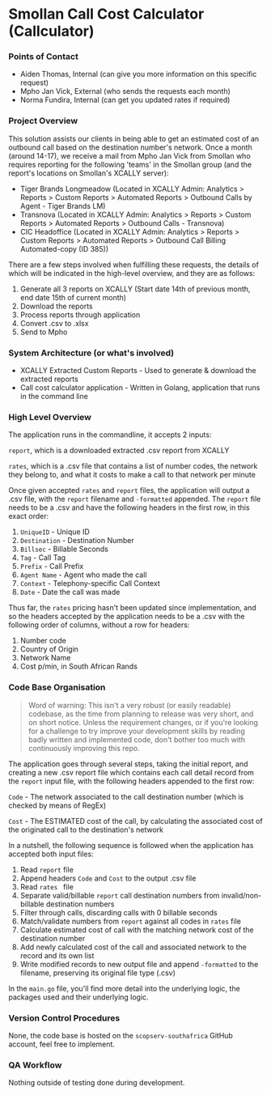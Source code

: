 # Smollan Call Cost Calculator (Callculator)

### Points of Contact

- Aiden Thomas, Internal (can give you more information on this specific request)
- Mpho Jan Vick, External (who sends the requests each month)
- Norma Fundira, Internal (can get you updated rates if required)

### Project Overview

This solution assists our clients in being able to get an estimated cost of an outbound call based on the destination number's network. Once a month (around 14-17), we receive a mail from Mpho Jan Vick from Smollan who requires reporting for the following 'teams' in the Smollan group (and the report's locations on Smollan's XCALLY server):

- Tiger Brands Longmeadow (Located in XCALLY Admin: Analytics > Reports > Custom Reports > Automated Reports > Outbound Calls by Agent - Tiger Brands LM)
- Transnova (Located in XCALLY Admin: Analytics > Reports > Custom Reports > Automated Reports > Outbound Calls - Transnova)
- CIC Headoffice (Located in XCALLY Admin: Analytics > Reports > Custom Reports > Automated Reports > Outbound Call Billing Automated-copy (ID 385))

There are a few steps involved when fulfilling these requests, the details of which will be indicated in the high-level overview, and they are as follows:

1. Generate all 3 reports on XCALLY (Start date 14th of previous month, end date 15th of current month)
2. Download the reports
3. Process reports through application
4. Convert .csv to .xlsx
5. Send to Mpho

### System Architecture (or what's involved)

- XCALLY Extracted Custom Reports - Used to generate & download the extracted reports
- Call cost calculator application - Written in Golang, application that runs in the command line

### High Level Overview

The application runs in the commandline, it accepts 2 inputs:

`report`, which is a downloaded extracted .csv report from XCALLY

`rates`, which is a .csv file that contains a list of number codes, the network they belong to, and what it costs to make a call to that network per minute

Once given accepted `rates` and `report` files, the application will output a .csv file, with the `report` filename and `-formatted` appended. The `report` file needs to be a .csv and have the following headers in the first row, in this exact order:

1. `UniqueID` - Unique ID
2. `Destination` - Destination Number
3. `Billsec` - Billable Seconds
4. `Tag` - Call Tag
5. `Prefix` - Call Prefix
6. `Agent Name` - Agent who made the call
7. `Context` - Telephony-specific Call Context
8. `Date` - Date the call was made

Thus far, the `rates` pricing hasn't been updated since implementation, and so the headers accepted by the application needs to be a .csv with the following order of columns, without a row for headers:

1. Number code
2. Country of Origin
3. Network Name
4. Cost p/min, in South African Rands



### Code Base Organisation

> Word of warning: This isn't a very robust (or easily readable) codebase, as the time from planning to release was very short, and on short notice. Unless the requirement changes, or if you're looking for a challenge to try improve your development skills by reading badly written and implemented code, don't bother too much with continuously improving this repo. 

The application goes through several steps, taking the initial report, and creating a new .csv report file which contains each call detail record from the `report` input file, with the following headers appended to the first row:

`Code` - The network associated to the call destination number (which is checked by means of RegEx)

`Cost` - The ESTIMATED cost of the call, by calculating the associated cost of the originated call to the destination's network 

In a nutshell, the following sequence is followed when the application has accepted both input files:

1. Read `report` file
2. Append headers `Code` and `Cost` to the output .csv file
3. Read `rates ` file
4. Separate valid/billable `report` call destination numbers from invalid/non-billable destination numbers
5. Filter through calls, discarding calls with 0 billable seconds
6. Match/validate numbers from `report` against all codes in `rates` file
7. Calculate estimated cost of call with the matching network cost of the destination number
8. Add newly calculated cost of the call and associated network to the record and its own list
9. Write modified records to new output file and append `-formatted` to the filename, preserving its original file type (.csv)



In the `main.go` file, you'll find more detail into the underlying logic, the packages used and their underlying logic.



### Version Control Procedures

None, the code base is hosted on the `scopserv-southafrica` GitHub account, feel free to implement.

### QA Workflow

Nothing outside of testing done during development.



